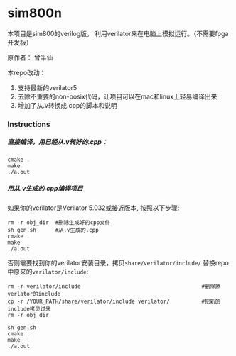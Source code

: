 # sim800n 
本项目是sim800的verilog版。 利用verilator来在电脑上模拟运行。（不需要fpga开发板）

原作者： 曾半仙

本repo改动：
1. 支持最新的verilator5
2. 去除不重要的non-posix代码，让项目可以在mac和linux上轻易编译出来
3. 增加了从.v转换成.cpp的脚本和说明


### Instructions

##### 直接编译，用已经从.v转好的.cpp：
```
cmake .
make
./a.out
```


##### 用从.v生成的.cpp编译项目
如果你的verilator是Verilator 5.032或接近版本, 按照以下步骤:
```
rm -r obj_dir  #删除生成好的cpp文件
sh gen.sh      #从.v生成的.cpp
cmake .
make
./a.out
```

否则需要找到你的verilator安装目录，拷贝`share/verilator/include/` 替换repo中原来的`verilator/include`:

```
rm -r verilator/include                                      #删除原verlator的include
cp -r /YOUR_PATH/share/verilator/include verilator/          #把新的include拷贝过来
rm -r obj_dir

sh gen.sh
cmake .
make
./a.out
```
